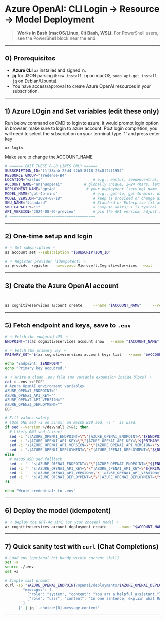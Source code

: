 # Azure OpenAI: CLI Login → Resource → Model Deployment

> **Works in Bash (macOS/Linux, Git Bash, WSL).** For PowerShell users, see the PowerShell block near the end.

---

## 0) Prerequisites

- **Azure CLI** `az` installed and signed in.
- **jq** for JSON parsing (`brew install jq` on macOS, `sudo apt-get install jq` on Debian/Ubuntu).
- You have access/approval to create Azure OpenAI resources in your subscription.

---



## 1) Azure LOgin and Set variables (edit these only)
Run below command on CMD to login to azure, it would prompt login option in browser, make sure to login to azure account.
Post login completion, you will need to select the subscription on your terminal.
type '1' and press enter key

```bash
az login
```

Make sure to change the ACCOUNT_NAME 
```bash
# ====== EDIT THESE 8–10 LINES ONLY ======
SUBSCRIPTION_ID="f1f38cab-25d4-42b5-8f18-26c8f2bf1954"
RESOURCE_GROUP="Tredence-B4"
LOCATION="eastus"                       # e.g., eastus, swedencentral, francecentral (must support Azure OpenAI)
ACCOUNT_NAME="anshuopenai"          # globally unique, 2–24 chars, letters/digits only
DEPLOYMENT_NAME="gpt4o"              # your deployment (serving) name
MODEL_NAME="gpt-4o-mini"                # e.g., gpt-4o, gpt-4o-mini, o3-mini, text-embedding-3-large
MODEL_VERSION="2024-07-18"              # keep as provided or change as needed
SKU_NAME="Standard"                     # Standard or Enterprise (if available to you)
SKU_CAPACITY="1"                        # compute units; 1 is typical
API_VERSION="2024-08-01-preview"        # pin the API version; adjust if your org requires a different one
# =======================================
```

---

## 2) One-time setup and login

```bash
# ✧ Set subscription ✧
az account set --subscription "$SUBSCRIPTION_ID"

# ✧ Register provider (idempotent) ✧
az provider register --namespace Microsoft.CognitiveServices --wait
```

---


## 3) Create the Azure OpenAI account
```bash


az cognitiveservices account create     --name "$ACCOUNT_NAME"     --resource-group "$RESOURCE_GROUP"     --location "$LOCATION"     --kind OpenAI     --sku s0     --yes

```

---

## 5) Fetch endpoint and keys, save to `.env`

```bash
# ✧ Fetch the endpoint URL ✧
ENDPOINT="$(az cognitiveservices account show   --name "$ACCOUNT_NAME"   --resource-group "$RESOURCE_GROUP"   --query "properties.endpoint" -o tsv)"

# ✧ Fetch the primary key ✧
PRIMARY_KEY="$(az cognitiveservices account keys list   --name "$ACCOUNT_NAME"   --resource-group "$RESOURCE_GROUP"   --query "key1" -o tsv)"

echo "Endpoint: $ENDPOINT"
echo "Primary key acquired."

# ✧ Write a clean .env file (no variable expansion inside block) ✧
cat > .env <<'EOF'
# Azure OpenAI environment variables
AZURE_OPENAI_ENDPOINT=""
AZURE_OPENAI_API_KEY=""
AZURE_OPENAI_API_VERSION=""
AZURE_OPENAI_DEPLOYMENT=""
EOF

# Fill values safely
# (Use GNU sed -i on Linux; on macOS BSD sed, -i '' is used.)
if sed --version >/dev/null 2>&1; then
  # Likely GNU sed (Linux)
  sed -i "s|AZURE_OPENAI_ENDPOINT=\"\"|AZURE_OPENAI_ENDPOINT=\"${ENDPOINT}\"|g" .env
  sed -i "s|AZURE_OPENAI_API_KEY=\"\"|AZURE_OPENAI_API_KEY=\"${PRIMARY_KEY}\"|g" .env
  sed -i "s|AZURE_OPENAI_API_VERSION=\"\"|AZURE_OPENAI_API_VERSION=\"${API_VERSION}\"|g" .env
  sed -i "s|AZURE_OPENAI_DEPLOYMENT=\"\"|AZURE_OPENAI_DEPLOYMENT=\"${DEPLOYMENT_NAME}\"|g" .env
else
  # macOS BSD sed fallback
  sed -i '' "s|AZURE_OPENAI_ENDPOINT=\"\"|AZURE_OPENAI_ENDPOINT=\"${ENDPOINT}\"|g" .env
  sed -i '' "s|AZURE_OPENAI_API_KEY=\"\"|AZURE_OPENAI_API_KEY=\"${PRIMARY_KEY}\"|g" .env
  sed -i '' "s|AZURE_OPENAI_API_VERSION=\"\"|AZURE_OPENAI_API_VERSION=\"${API_VERSION}\"|g" .env
  sed -i '' "s|AZURE_OPENAI_DEPLOYMENT=\"\"|AZURE_OPENAI_DEPLOYMENT=\"${DEPLOYMENT_NAME}\"|g" .env
fi

echo "Wrote credentials to .env"
```

---

## 6) Deploy the model (idempotent)

```bash
# ✧ Deploy the GPT-4o mini (or your chosen) model ✧
az cognitiveservices account deployment create     --name "$ACCOUNT_NAME"     --resource-group "$RESOURCE_GROUP"     --deployment-name "$DEPLOYMENT_NAME"     --model-name "$MODEL_NAME"     --model-version "$MODEL_VERSION"     --model-format OpenAI     --sku-name "$SKU_NAME"     --sku-capacity "$SKU_CAPACITY"
```

---

## 7) Quick sanity test with `curl` (Chat Completions)

```bash
# Load env (optional but handy within current shell)
set -a
source ./.env
set +a

# Simple chat prompt
curl -sS "$AZURE_OPENAI_ENDPOINT/openai/deployments/$AZURE_OPENAI_DEPLOYMENT/chat/completions?api-version=$AZURE_OPENAI_API_VERSION"   -H "Content-Type: application/json"   -H "api-key: $AZURE_OPENAI_API_KEY"   -d '{
        "messages": [
          {"role": "system", "content": "You are a helpful assistant."},
          {"role": "user", "content": "In one sentence, explain what RAG is."}
        ]
      }' | jq '.choices[0].message.content'
```

---
